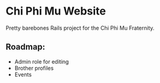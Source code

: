 # Chi Phi Mu Website
Pretty barebones Rails project for the Chi Phi Mu Fraternity.

## Roadmap:
* Admin role for editing
* Brother profiles
* Events